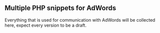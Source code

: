 Multiple PHP snippets for AdWords
---------------------------------
Everything that is used for communication with AdWords will be collected here, expect every version to be a draft.
